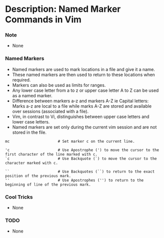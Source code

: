 # Description: Named Marker Commands in Vim

### Note
* None

### Named Markers
* Named markers are used to mark locations in a file and give it a name.
* These named markers are then used to return to these locations when required.
* Markers can also be used as limits for ranges.
* Any lower case letter from a to z or upper case letter A to Z can be used as a named marker.
* Difference between markers a-z and markers A-Z ie Capital letters: Marks a-z are local to a file while marks A-Z are 
  stored and available over sessions (associated with a file).
* Vim, in contrast to Vi, distinguishes between upper case letters and lower case letters.
* Named markers are set only during the current vim session and are not stored in the file.
```
mc                      # Set marker c on the current line.

'c                      # Use Apostrophe (') to move the cursor to the first character of the line marked with c.
`c                      # Use Backquote (`) to move the cursor to the character marked with c.

``                      # Use Backquotes (``) to return to the exact position of the previous mark.
''                      # Use Apostrophes ('') to return to the beginning of line of the previous mark.
```

### Cool Tricks
* None

### TODO
* None
